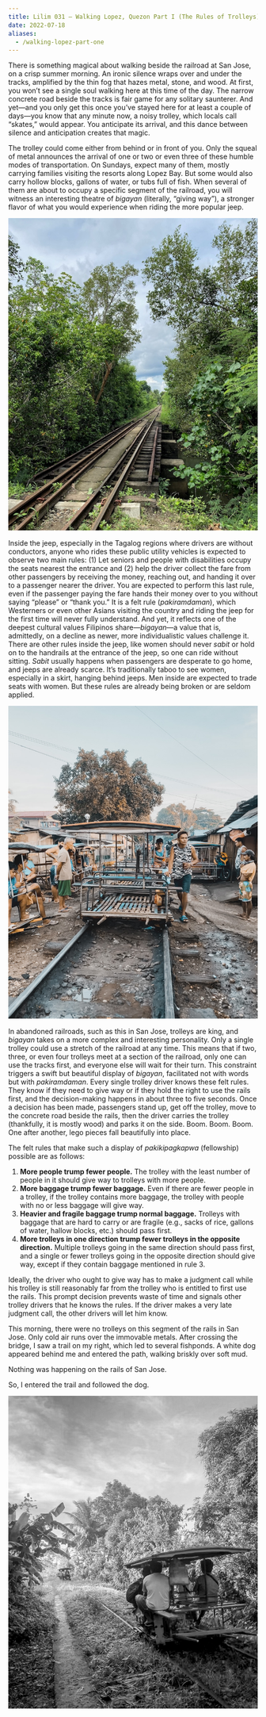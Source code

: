 ```yaml
---
title: Lilim 031 — Walking Lopez, Quezon Part I (The Rules of Trolleys)
date: 2022-07-18
aliases:
  - /walking-lopez-part-one
---
```

There is something magical about walking beside the railroad at San Jose, on a crisp summer morning. An ironic silence wraps over and under the tracks, amplified by the thin fog that hazes metal, stone, and wood. At first, you won’t see a single soul walking here at this time of the day. The narrow concrete road beside the tracks is fair game for any solitary saunterer. And yet—and you only get this once you’ve stayed here for at least a couple of days—you know that any minute now, a noisy trolley, which locals call “skates,” would appear. You anticipate its arrival, and this dance between silence and anticipation creates that magic.

The trolley could come either from behind or in front of you. Only the squeal of metal announces the arrival of one or two or even three of these humble modes of transportation. On Sundays, expect many of them, mostly carrying families visiting the resorts along Lopez Bay. But some would also carry hollow blocks, gallons of water, or tubs full of fish. When several of them are about to occupy a specific segment of the railroad, you will witness an interesting theatre of _bigayan_ (literally, “giving way”), a stronger flavor of what you would experience when riding the more popular jeep.

![Railroad crossing a bridge at San Jose](images/sta-teresa-bridge.jpg)

Inside the jeep, especially in the Tagalog regions where drivers are without conductors, anyone who rides these public utility vehicles is expected to observe two main rules: (1) Let seniors and people with disabilities occupy the seats nearest the entrance and (2) help the driver collect the fare from other passengers by receiving the money, reaching out, and handing it over to a passenger nearer the driver. You are expected to perform this last rule, even if the passenger paying the fare hands their money over to you without saying “please” or “thank you.” It is a felt rule (_pakiramdaman_), which Westerners or even other Asians visiting the country and riding the jeep for the first time will never fully understand. And yet, it reflects one of the deepest cultural values Filipinos share—_bigayan_—a value that is, admittedly, on a decline as newer, more individualistic values challenge it. There are other rules inside the jeep, like women should never _sabit_ or hold on to the handrails at the entrance of the jeep, so one can ride without sitting. _Sabit_ usually happens when passengers are desperate to go home, and jeeps are already scarce. It’s traditionally taboo to see women, especially in a skirt, hanging behind jeeps. Men inside are expected to trade seats with women. But these rules are already being broken or are seldom applied.

![Trolleys and coffee](images/skates-and-coffee.JPG)

In abandoned railroads, such as this in San Jose, trolleys are king, and _bigayan_ takes on a more complex and interesting personality. Only a single trolley could use a stretch of the railroad at any time. This means that if two, three, or even four trolleys meet at a section of the railroad, only one can use the tracks first, and everyone else will wait for their turn. This constraint triggers a swift but beautiful display of _bigayan_, facilitated not with words but with _pakiramdaman_. Every single trolley driver knows these felt rules. They know if they need to give way or if they hold the right to use the rails first, and the decision-making happens in about three to five seconds. Once a decision has been made, passengers stand up, get off the trolley, move to the concrete road beside the rails, then the driver carries the trolley (thankfully, it is mostly wood) and parks it on the side. Boom. Boom. Boom. One after another, lego pieces fall beautifully into place.

The felt rules that make such a display of _pakikipagkapwa_ (fellowship) possible are as follows:
1. **More people trump fewer people.** The trolley with the least number of people in it should give way to trolleys with more people.
2. **More baggage trump fewer baggage.** Even if there are fewer people in a trolley, if the trolley contains more baggage, the trolley with people with no or less baggage will give way.
3. **Heavier and fragile baggage trump normal baggage.** Trolleys with baggage that are hard to carry or are fragile (e.g., sacks of rice, gallons of water, hallow blocks, etc.) should pass first.
4. **More trolleys in one direction trump fewer trolleys in the opposite direction.** Multiple trolleys going in the same direction should pass first, and a single or fewer trolleys going in the opposite direction should give way, except if they contain baggage mentioned in rule 3.

Ideally, the driver who ought to give way has to make a judgment call while his trolley is still reasonably far from the trolley who is entitled to first use the rails. This prompt decision prevents waste of time and signals other trolley drivers that he knows the rules. If the driver makes a very late judgment call, the other drivers will let him know.

This morning, there were no trolleys on this segment of the rails in San Jose. Only cold air runs over the immovable metals. After crossing the bridge, I saw a trail on my right, which led to several fishponds. A white dog appeared behind me and entered the path, walking briskly over soft mud.

Nothing was happening on the rails of San Jose.

So, I entered the trail and followed the dog.

![Trolleys in black and white](images/trolleys-bw.JPG)